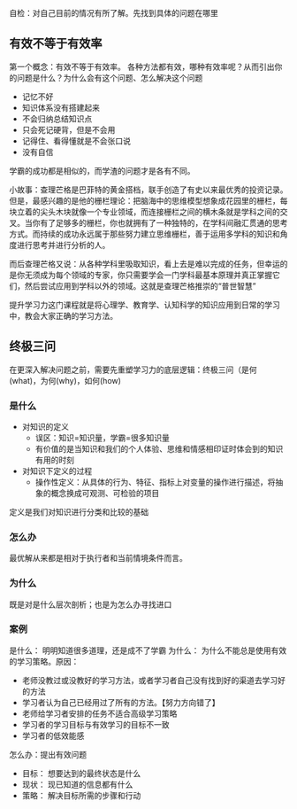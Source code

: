 自检：对自己目前的情况有所了解。先找到具体的问题在哪里
## 有效不等于有效率
第一个概念：有效不等于有效率。 各种方法都有效，哪种有效率呢？从而引出你的问题是什么？为什么会有这个问题、怎么解决这个问题
- 记忆不好
- 知识体系没有搭建起来
- 不会归纳总结知识点
- 只会死记硬背，但是不会用
- 记得住、看得懂就是不会张口说
- 没有自信


学霸的成功都是相似的，而学渣的问题才是各有不同。

小故事：查理芒格是巴菲特的黄金搭档，联手创造了有史以来最优秀的投资记录。但是，最感兴趣的是他的栅栏理论：把脑海中的思维模型想象成花园里的栅栏，每块立着的尖头木块就像一个专业领域，而连接栅栏之间的横木条就是学科之间的交叉。当你有了足够多的栅栏，你也就拥有了一种独特的，在学科间融汇贯通的思考方式。而持续的成功永远属于那些努力建立思维栅栏，善于运用多学科的知识和角度进行思考并进行分析的人。

而后查理芒格又说：从各种学科里吸取知识，看上去是难以完成的任务，但幸运的是你无须成为每个领域的专家，你只需要学会一门学科最基本原理并真正掌握它们，然后尝试应用到学科以外的领域。这就是查理芒格推崇的“普世智慧”

提升学习力这门课程就是将心理学、教育学、认知科学的知识应用到日常的学习中，教会大家正确的学习方法。
## 终极三问
在更深入解决问题之前，需要先重塑学习力的底层逻辑：终极三问（是何(what)，为何(why)，如何(how)

### 是什么
- 对知识的定义
  -  误区：知识=知识量，学霸=很多知识量
  -  有价值的是当知识和我们的个人体验、思维和情感相印证时体会到的知识有用的时刻
- 对知识下定义的过程
  - 操作性定义：从具体的行为、特征、指标上对变量的操作进行描述，将抽象的概念换成可观测、可检验的项目

定义是我们对知识进行分类和比较的基础
### 怎么办
最优解从来都是相对于执行者和当前情境条件而言。

### 为什么

既是对是什么层次剖析；也是为怎么办寻找进口

### 案例
是什么： 明明知道很多道理，还是成不了学霸
为什么： 为什么不能总是使用有效的学习策略。原因：
- 老师没教过或没教好的学习方法，或者学习者自己没有找到好的渠道去学习好的方法
- 学习者认为自己已经用过了所有的方法。【努力方向错了】
- 老师给学习者安排的任务不适合高级学习策略
- 学习者的学习目标与有效学习的目标不一致
- 学习者的低效能感

怎么办：提出有效问题
- 目标： 想要达到的最终状态是什么
- 现状： 现已知道的信息都有什么
- 策略： 解决目标所需的步骤和行动



